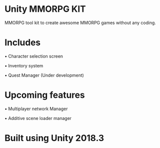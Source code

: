 # Unity MMORPG KIT
MMORPG tool kit to create awesome MMORPG games without any coding.

# Includes
• Character selection screen

• Inventory system

• Quest Manager (Under development)

# Upcoming features
• Multiplayer network Manager

• Additive scene loader manager

# Built using Unity 2018.3

